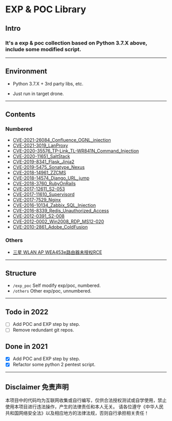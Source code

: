 # EXP & POC Library

## Intro

### It's a exp & poc collection based on Python 3.7.X above, include some modified script.

---

## Environment

- Python 3.7.X + 3rd party libs, etc.

- Just run in target drone.

---

## Contents

### Numbered

- [CVE-2021-26084_Confluence_OGNL_injection](/exp_poc/CVE-2021-26084_Confluence_OGNL_injection/CVE-2021-26084.md)
- [CVE-2021-3019_LanProxy](/exp_poc/CVE-2021-3019_LanProxy/CVE-2021-3019.md)
- [CVE-2020-35576_TP-Link_TL-WR841N_Command_Injection](/exp_poc/CVE-2020-35576_TP-Link_TL-WR841N_Command_Injection/CVE-2020-35576.md)
- [CVE-2020-11651_SaltStack](/exp_poc/CVE-2020-11651_SaltStack/CVE-2020-11651.md)
- [CVE-2019-8341_Flask_Jinja2](/exp_poc/CVE-2019-8341_Flask_Jinja2/CVE-2019-8341.md)
- [CVE-2019-5475_Sonatype_Nexus](/exp_poc/CVE-2019-5475_Sonatype_Nexus/CVE-2019-5475.md)
- [CVE-2018-14961_ZZCMS](/exp_poc/CVE-2018-14961_ZZCMS/CVE-2018-14961.md)
- [CVE-2018-14574_Django_URL_jump](/exp_poc/CVE-2018-14574_Django_URL_jump/CVE-2018-14574.md)
- [CVE-2018-3760_RubyOnRails](/exp_poc/CVE-2018-3760_RubyOnRails/CVE-2018-3760.md)
- [CVE-2017-12611_S2-053](/exp_poc/CVE-2017-12611_S2-053/CVE-2017-12611.md)
- [CVE-2017-11610_Supervisord](/exp_poc/CVE-2017-11610_Supervisord/CVE-2017-11610.md)
- [CVE-2017-7529_Nginx](/exp_poc/CVE-2017-7529_Nginx/CVE-2017-7529.md)
- [CVE-2016-10134_Zabbix_SQL_Injection](/exp_poc/CVE-2016-10134_Zabbix_SQL_Injection/CVE-2016-10134.md)
- [CVE-2016-8339_Redis_Unauthorized_Access](/exp_poc/CVE-2016-8339_Redis_Unauthorized_Access/CVE-2016-8339.md)
- [CVE-2012-0391_S2-008](/exp_poc/CVE-2012-0391_S2-008/CVE-2012-0391.md)
- [CVE-2012-0002_Win2008_RDP_MS12-020](/exp_poc/CVE-2012-0002_Win2008_RDP_MS12-020/CVE-2012-0002.md)
- [CVE-2010-2861_Adobe_ColdFusion](/exp_poc/CVE-2010-2861_Adobe_ColdFusion/CVE-2010-2861.md)

### Others

- [三星 WLAN AP WEA453e路由器未授权RCE](/others/Samsung_Router_WLAN_AP_WEA453e/Samsung_Router_WLAN_AP_WEA453e.md)

---

## Structure

- `/exp_poc`    Self modify exp/poc, numbered.
- `/others`     Other exp/poc, unnumbered.

---

## Todo in 2022

- [ ] Add POC and EXP step by step.
- [ ] Remove redundant git repos.

## Done in 2021

- [X] Add POC and EXP step by step.
- [X] Refactor some python 2 pentest script.

---

## Disclaimer 免责声明 

本项目中的代码均为互联网收集或自行编写，仅供合法授权测试或自学使用，禁止使用本项目进行违法操作，产生的法律责任和本人无关。
请各位遵守《中华人民共和国网络安全法》以及相应地方的法律法规，否则自行承担相关责任！

